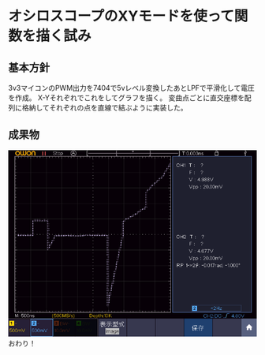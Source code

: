 # オシロスコープのXYモードを使って関数を描く試み

## 基本方針
3v3マイコンのPWM出力を7404で5vレベル変換したあとLPFで平滑化して電圧を作成。
X-Yそれぞれでこれをしてグラフを描く。
変曲点ごとに直交座標を配列に格納してそれぞれの点を直線で結ぶように実装した。

## 成果物
![グラフの様子](img/20000102_073426.png)
おわり！
